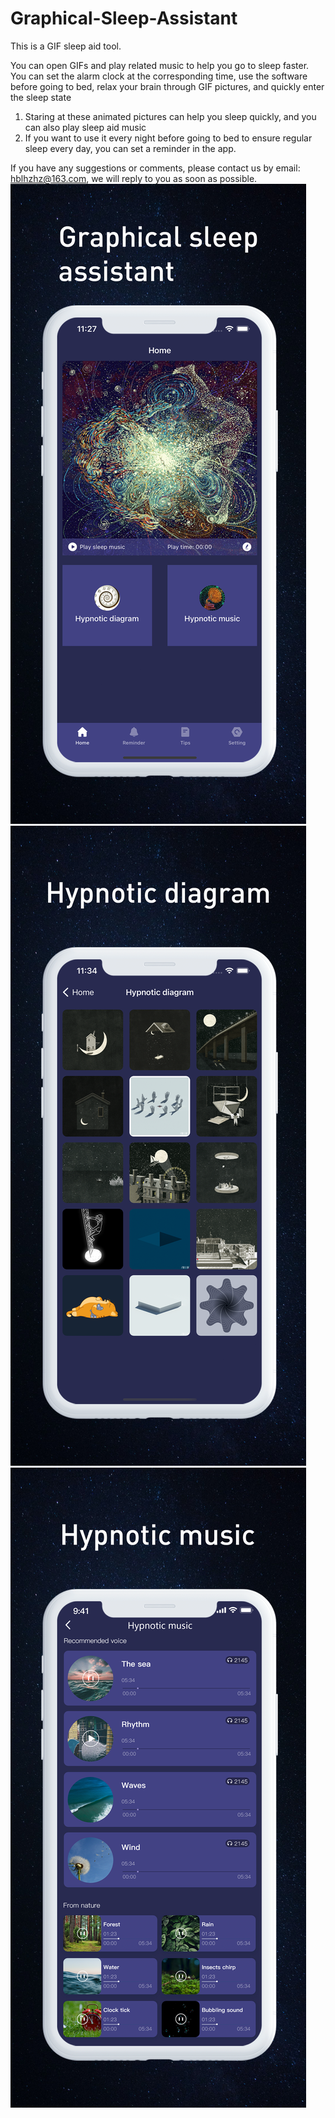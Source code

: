 # Graphical-Sleep-Assistant

This is a GIF sleep aid tool.

You can open GIFs and play related music to help you go to sleep faster. You can set the alarm clock at the corresponding time, use the software before going to bed, relax your brain through GIF pictures, and quickly enter the sleep state
1. Staring at these animated pictures can help you sleep quickly, and you can also play sleep aid music
2. If you want to use it every night before going to bed to ensure regular sleep every day, you can set a reminder in the app.

If you have any suggestions or comments, please contact us by email: hblhzhz@163.com, we will reply to you as soon as possible.
![Image text](https://github.com/hblhzhz/Graphical-Sleep-Assistant/blob/main/上架/4.png)
![Image text](https://github.com/hblhzhz/Graphical-Sleep-Assistant/blob/main/上架/5.png)
![Image text](https://github.com/hblhzhz/Graphical-Sleep-Assistant/blob/main/上架/6.png)

